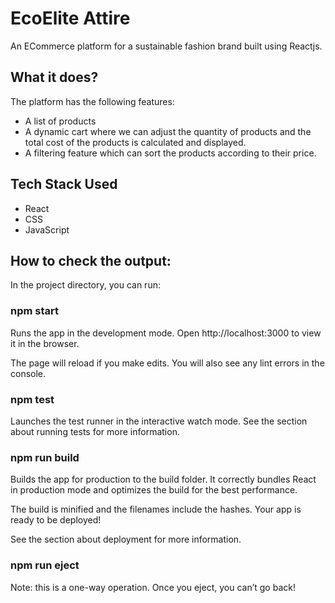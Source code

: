 # EcoElite Attire
An ECommerce platform for a sustainable fashion brand built using Reactjs.
## What it does?
The platform has the following features:

- A list of products 
- A dynamic cart where we can adjust the quantity of products and the total cost of the products is calculated and displayed.
- A filtering feature which can sort the products according to their price.

## Tech Stack Used
- React
- CSS
- JavaScript
## How to check the output:
In the project directory, you can run:

### npm start
Runs the app in the development mode.
Open http://localhost:3000 to view it in the browser.

The page will reload if you make edits.
You will also see any lint errors in the console.

### npm test
Launches the test runner in the interactive watch mode.
See the section about running tests for more information.

### npm run build
Builds the app for production to the build folder.
It correctly bundles React in production mode and optimizes the build for the best performance.

The build is minified and the filenames include the hashes.
Your app is ready to be deployed!

See the section about deployment for more information.

### npm run eject
Note: this is a one-way operation. Once you eject, you can’t go back!

